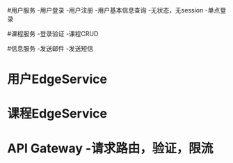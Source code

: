 #用户服务
-用户登录
-用户注册
-用户基本信息查询
-无状态，无session
-单点登录

#课程服务
-登录验证
-课程CRUD

#信息服务
-发送邮件
-发送短信

# 用户EdgeService
# 课程EdgeService
# API Gateway -请求路由，验证，限流